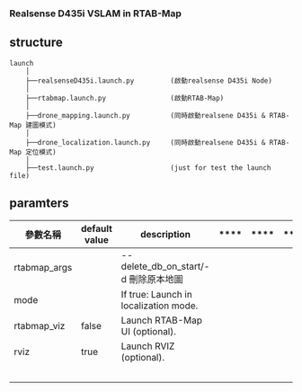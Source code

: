 ### Realsense D435i VSLAM in RTAB-Map  ###


## structure
```
launch
    │  
    ├──realsenseD435i.launch.py         (啟動realsense D435i Node)
    │  
    ├──rtabmap.launch.py                (啟動RTAB-Map)
    │  
    ├──drone_mapping.launch.py          (同時啟動realsene D435i & RTAB-Map 建圖模式)
    │  
    ├──drone_localization.launch.py     (同時啟動realsene D435i & RTAB-Map 定位模式)
    │  
    ├──test.launch.py                   (just for test the launch file)
```

## paramters
 **參數名稱**     | **default value** | **description**                       | **** | **** | **** | **** | **** | **** | **** 
--------------|-------------------|---------------------------------------|------|------|------|------|------|------|------
 rtabmap_args |                   | --delete_db_on_start/-d 刪除原本地圖        |      |      |      |      |      |      |      
 mode         |                   | If true: Launch in localization mode. |      |      |      |      |      |      |      
 rtabmap_viz  | false             | Launch RTAB-Map UI (optional).        |      |      |      |      |      |      |      
 rviz         | true              | Launch RVIZ (optional).               |      |      |      |      |      |      |      
              |                   |                                       |      |      |      |      |      |      |      
              |                   |                                       |      |      |      |      |      |      |      
              |                   |                                       |      |      |      |      |      |      |      
              |                   |                                       |      |      |      |      |      |      |      
              |                   |                                       |      |      |      |      |      |      |      

